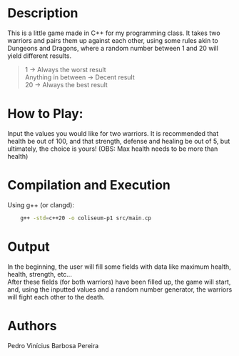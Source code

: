 # Description
  This is a little game made in C++ for my programming class.
It takes two warriors and pairs them up against each other, using some rules akin to Dungeons and Dragons,
where a random number between 1 and 20 will yield different results.
> 1                   → Always the worst result <br>
> Anything in between → Decent result <br>
> 20                  → Always the best result <br>

# How to Play:
  Input the values you would like for two warriors. It is recommended that health be out of 100, and that strength, defense
and healing be out of 5, but ultimately, the choice is yours!
(OBS: Max health needs to be more than health)
  
# Compilation and Execution
Using g++ (or clangd):
``` bash
    g++ -std=c++20 -o coliseum-p1 src/main.cp
```
# Output
  In the beginning, the user will fill some fields with data like maximum health, health, strength, etc...<br>
After these fields (for both warriors) have been filled up, the game will start, and, using the inputted values
and a random number generator, the warriors will fight each other to the death.


# Authors
Pedro Vinícius Barbosa Pereira

